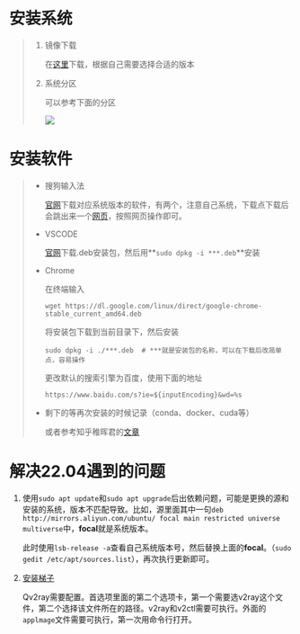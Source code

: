 # 安装系统

> 1. 镜像下载
>
>    在[这里](https://cn.ubuntu.com/)下载，根据自己需要选择合适的版本
>
> 2. 系统分区
>
>    可以参考下面的分区
>
>    ![](C:\Users\lx\Desktop\微信图片_20211230164431.jpg)

# 安装软件

> - 搜狗输入法
>
>   [官网](https://pinyin.sogou.com/linux/?r=pinyin)下载对应系统版本的软件，有两个，注意自己系统，下载点下载后会跳出来一个[网页](https://pinyin.sogou.com/linux/help.php)，按照网页操作即可。
>
> - VSCODE
>
>   [官网](https://code.visualstudio.com/)下载.deb安装包，然后用**```sudo dpkg -i ***.deb```**安装
>
> - Chrome
>
>   在终端输入
>
>   ```shell
>   wget https://dl.google.com/linux/direct/google-chrome-stable_current_amd64.deb
>   ```
>
>   将安装包下载到当前目录下，然后安装
>
>   ```shell
>   sudo dpkg -i ./***.deb  # ***就是安装包的名称，可以在下载后改简单点，容易操作
>   ```
>
>   更改默认的搜索引擎为百度，使用下面的地址
>
>   ```http
>   https://www.baidu.com/s?ie=${inputEncoding}&wd=%s
>   ```
>
> - 剩下的等再次安装的时候记录（conda、docker、cuda等）
>
>   或者参考知乎稚晖君的[文章](https://zhuanlan.zhihu.com/p/336429888)

# 解决22.04遇到的问题

1. 使用```sudo apt update```和```sudo apt upgrade```后出依赖问题，可能是更换的源和安装的系统，版本不匹配导致。比如，源里面其中一句```deb http://mirrors.aliyun.com/ubuntu/ focal main restricted universe multiverse```中，**focal**就是系统版本。

   此时使用```lsb-release -a```查看自己系统版本号，然后替换上面的**focal**。（```sudo gedit /etc/apt/sources.list```），再次执行更新即可。

2. [安装梯子](http://qv2ray.net/lang/zh/getting-started/step2.html#%E4%B8%8B%E8%BD%BD-v2ray-%E6%A0%B8%E5%BF%83%E6%96%87%E4%BB%B6)

   Qv2ray需要配置。首选项里面的第二个选项卡，第一个需要选v2ray这个文件，第二个选择该文件所在的路径。v2ray和v2ctl需要可执行。外面的```applmage```文件需要可执行，第一次用命令行打开。

